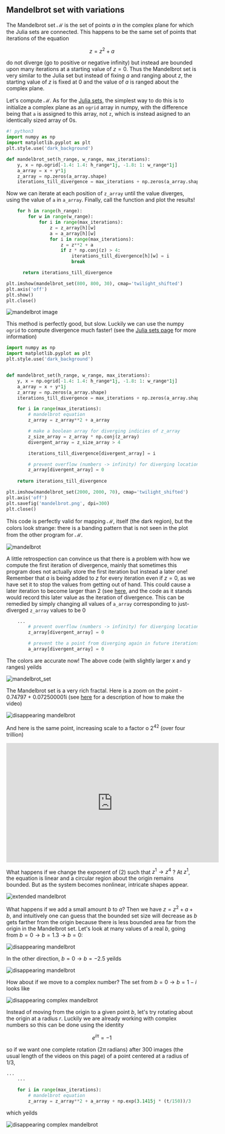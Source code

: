 ## Mandelbrot set with variations

The Mandelbrot set $\mathscr M$ is the set of points $a$ in the complex plane for which the Julia sets are connected.  This happens to be the same set of points that iterations of the equation

$$
z = z^2 + a
\tag{1}
$$

do not diverge (go to positive or negative infinity) but instead are bounded upon many iterations at a starting value of $z = 0$.  Thus the Mandelbrot set is very similar to the Julia set but instead of fixing $a$ and ranging about $z$, the starting value of $z$ is fixed at 0 and the value of $a$ is ranged about the complex plane. 

Let's compute $\mathscr M$. As for the [Julia sets](/julia-sets.html), the simplest way to do this is to initialize a complex plane as an `ogrid` array in numpy, with the difference being that `a` is assigned to this array, not `z`, which is instead asigned to an identically sized array of 0s.

```python
#! python3
import numpy as np 
import matplotlib.pyplot as plt 
plt.style.use('dark_background')

def mandelbrot_set(h_range, w_range, max_iterations):
	y, x = np.ogrid[-1.4: 1.4: h_range*1j, -1.8: 1: w_range*1j]
	a_array = x + y*1j
	z_array = np.zeros(a_array.shape)
	iterations_till_divergence = max_iterations + np.zeros(a_array.shape)
```

Now we can iterate at each position of `z_array` until the value diverges, using the value of `a` in `a_array`.  Finally, call the function and plot the results!

```python
	for h in range(h_range):
		for w in range(w_range):
			for i in range(max_iterations):
				z = z_array[h][w]
				a = a_array[h][w]
				for i in range(max_iterations):
					z = z**2 + a
					if z * np.conj(z) > 4:
						iterations_till_divergence[h][w] = i
						break

	  return iterations_till_divergence

plt.imshow(mandelbrot_set(800, 800, 30), cmap='twilight_shifted')
plt.axis('off')
plt.show()
plt.close()
```

![mandelbrot image]({{https://blbadger.github.io}}fractals/mandelbrot_custom_800x800x30.png)
  
This method is perfectly good, but slow.  Luckily we can use the numpy `ogrid` to compute divergence much faster! (see the [Julia sets page](/julia-sets.html) for more information)

```python
import numpy as np 
import matplotlib.pyplot as plt 
plt.style.use('dark_background')


def mandelbrot_set(h_range, w_range, max_iterations):
	y, x = np.ogrid[-1.4: 1.4: h_range*1j, -1.8: 1: w_range*1j]
	a_array = x + y*1j
	z_array = np.zeros(a_array.shape)
	iterations_till_divergence = max_iterations + np.zeros(a_array.shape)

	for i in range(max_iterations):
		# mandelbrot equation
		z_array = z_array**2 + a_array

		# make a boolean array for diverging indicies of z_array
		z_size_array = z_array * np.conj(z_array)
		divergent_array = z_size_array > 4

		iterations_till_divergence[divergent_array] = i

		# prevent overflow (numbers -> infinity) for diverging locations
		z_array[divergent_array] = 0 
    
	return iterations_till_divergence

plt.imshow(mandelbrot_set(2000, 2000, 70), cmap='twilight_shifted')
plt.axis('off')
plt.savefig('mandelbrot.png', dpi=300)
plt.close()
```

This code is perfectly valid for mapping $\mathscr M$, itself (the dark region), but the colors look strange: there is a banding pattern that is not seen in the plot from the other program for $\mathscr M$.  

![ mandelbrot]({{https://blbadger.github.io}}fractals/mandelbrot_diverging2.png)

A little retrospection can convince us that there is a problem with how we compute the first iteration of divergence, mainly that sometimes this program does not actually store the first iteration but instead a later one! Remember that $a$ is being added to $z$ for every iteration even if $z = 0$, as we have set it to stop the values from getting out of hand.  This could cause a later iteration to become larger than 2 (see [here](/julia-sets.md), and the code as it stands would record this later value as the iteration of divergence. This can be remedied by simply changing all values of `a_array` corresponding to just-diverged `z_array` values to be 0

```python
    ...
		# prevent overflow (numbers -> infinity) for diverging locations
		z_array[divergent_array] = 0 

		# prevent the a point from diverging again in future iterations
		a_array[divergent_array] = 0 
```

The colors are accurate now! The above code (with slightly larger x and y ranges) yeilds

![mandelbrot_set]({{https://blbadger.github.io}}fractals/mandelbrot_corrected.png)


The Mandelbrot set is a very rich fractal. Here is a zoom on the point - 0.74797 + 0.072500001i (see [here](/julia-sets.md) for a description of how to make the video)

![disappearing mandelbrot]({{https://blbadger.github.io}}fractals/mandelbrot_zoom1.gif)

And here is the same point, increasing scale to a factor o $2^{42}$ (over four trillion)

<iframe width="560" height="315" src="https://www.youtube.com/embed/0qrordbf7WE" frameborder="0" allow="accelerometer; autoplay; encrypted-media; gyroscope; picture-in-picture" allowfullscreen></iframe>

What happens if we change the exponent of (2) such that $z^1 \to z^4$ ?  At $z^1$, the equation is linear and a circular region about the origin remains bounded.  But as the system becomes nonlinear, intricate shapes appear.

![extended mandelbrot]({{https://blbadger.github.io}}fractals/mandelbrot_slow.gif)


What happens if we add a small amount $b$ to $a$?  Then we have $z = z^2 + a + b$, and intuitively one can guess that the bounded set size will decrease as $b$ gets farther from the origin because there is less bounded area far from the origin in the Mandelbrot set. Let's look at many values of a real $b$, going from $b=0 \to b=1.3 \to b=0$:

![disappearing mandelbrot]({{https://blbadger.github.io}}fractals/mandelbrot_disappeared.gif)

In the other direction, $b=0 \to b = -2.5$ yeilds

![disappearing mandelbrot]({{https://blbadger.github.io}}fractals/mandelbrot_disappeared_reversed.gif)


How about if we move to a complex number? The set from $b = 0 \to b = 1 - i$ looks like

![disappearing complex mandelbrot]({{https://blbadger.github.io}}fractals/mandelbrot_complex_disappeared.gif)

Instead of moving from the origin to a given point $b$, let's try rotating about the origin at a radius $r$.  Luckily we are already working with complex numbers so this can be done using the identity

$$
e^{i \pi} = -1
$$

so if we want one complete rotation ($2\pi$ radians) after 300 images (the usual length of the videos on this page) of a point centered at a radius of $1/3$,
```python
...
	...

	for i in range(max_iterations):
		# mandelbrot equation
		z_array = z_array**2 + a_array + np.exp(3.1415j * (t/150))/3
```

which yeilds

![disappearing complex mandelbrot]({{https://blbadger.github.io}}fractals/mandelbrot_swirl_0.3r.gif)

